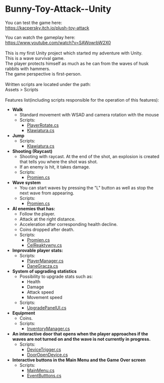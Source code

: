 # Bunny-Toy-Attack--Unity
You can test the game here:<br/>
https://kacpersky.itch.io/plush-toy-attack<br/>

You can watch the gameplay here:<br/>
https://www.youtube.com/watch?v=SAWowrbW2X0<br/>
<br/>
This is my first Unity project which started my adventure with Unity.<br/>
This is a wave survival game.<br/>
The player protects himself as much as he can from the waves of husk rabbits with hammers.<br/>
The game perspective is first-person.<br/>
<br/>
Written scripts are located under the path:<br/>
Assets > Scripts <br/>
<br/>
Features list(including scripts responsible for the operation of this features):<br/>
- **Walk**<br/>
  - Standard movement with WSAD and camera rotation with the mouse<br/>
  - Scripts: 
    - [PlayerRotate.cs](https://github.com/KacperSkyKS/Bunny-Toy-Attack--Unity/blob/main/Assets/Scripts/PlayerRotate.cs) 
    - [Klawiatura.cs](https://github.com/KacperSkyKS/Bunny-Toy-Attack--Unity/blob/main/Assets/Scripts/Klawiatura.cs)
- **Jump**<br/>
  - Scripts: 
    - [Klawiatura.cs](https://github.com/KacperSkyKS/Bunny-Toy-Attack--Unity/blob/main/Assets/Scripts/Klawiatura.cs)
- **Shooting (Raycast)**<br/>
  - Shooting with raycast. At the end of the shot, an explosion is created that tells you where the shot was shot.  <br/>
  - If an enemy is hit, it takes damage. <br/>
  - Scripts: 
    - [Promien.cs](https://github.com/KacperSkyKS/Bunny-Toy-Attack--Unity/blob/main/Assets/Scripts/Promien.cs)<br/>
- **Wave system**<br/>
  - You can start waves by pressing the "L" button as well as stop the next wave from appearing. 
  - Scripts: 
    - [Promien.cs](https://github.com/KacperSkyKS/Bunny-Toy-Attack--Unity/blob/main/Assets/Scripts/Kontroler.cs)<br/>
- **AI enemies that has:** <br/>
  - Follow the player.<br/>
  - Attack at the right distance. <br/>
  - Acceleration after corresponding health decline. <br/>
  - Coins dropped after death. <br/>
  - Scripts: 
    - [Promien.cs](https://github.com/KacperSkyKS/Bunny-Toy-Attack--Unity/blob/main/Assets/Scripts/AI_KROLIK.cs)<br/>
    - [CelReaktywny.cs](https://github.com/KacperSkyKS/Bunny-Toy-Attack--Unity/blob/main/Assets/Scripts/CelReaktywny.cs)<br/>
- **Improvable player stats:**
  - Scripts: 
    - [PlayerManager.cs](https://github.com/KacperSkyKS/Bunny-Toy-Attack--Unity/blob/main/Assets/Scripts/PlayerManager.cs)<br/>
    - [DaneGracza.cs](https://github.com/KacperSkyKS/Bunny-Toy-Attack--Unity/blob/main/Assets/Scripts/DaneGracza.cs)<br/>
- **System of upgrading statistics** <br/>
  - Possibility to upgrade stats such as: <br/>
    - Health
    - Damage
    - Attack speed
    - Movement speed
  - Scripts: 
    - [UpgradePanelUI.cs](https://github.com/KacperSkyKS/Bunny-Toy-Attack--Unity/blob/main/Assets/Scripts/UpgradePanelUI.cs)<br/> 
- **Equipment**<br/>
  - Coins.<br/>
  - Scripts: 
    - [InventoryManager.cs](https://github.com/KacperSkyKS/Bunny-Toy-Attack--Unity/blob/main/Assets/Scripts/InventoryManager.cs)<br/>
- **An interactive door that opens when the player approaches if the waves are not turned on and the wave is not currently in progress.** <br/>
  - Scripts: 
    - [DeviceTrigger.cs](https://github.com/KacperSkyKS/Bunny-Toy-Attack--Unity/blob/main/Assets/Scripts/DeviceTrigger.cs)<br/> 
    - [DoorOpenDevice.cs](https://github.com/KacperSkyKS/Bunny-Toy-Attack--Unity/blob/main/Assets/Scripts/DoorOpenDevice.cs)<br/> 
- **Interactive buttons in the Main Menu and the Game Over screen**<br/>
  - Scripts:
    - [MainMenu.cs](https://github.com/KacperSkyKS/Bunny-Toy-Attack--Unity/blob/main/Assets/Scripts/MainMenu.cs)<br/> 
    - [EventButttons.cs](https://github.com/KacperSkyKS/Bunny-Toy-Attack--Unity/blob/main/Assets/Scripts/EventButttons.cs)<br/> 
<br/>

